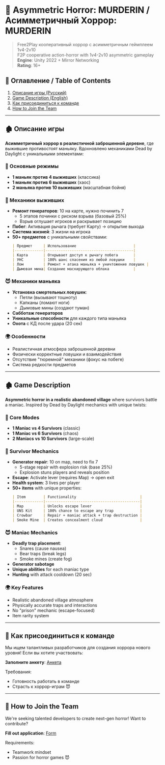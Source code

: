 # 🔪 Asymmetric Horror: MURDERIN / Асимметричный Хоррор: MURDERIN

> Free2Play кооперативный хоррор с асимметричным геймплеем 1v4-2v10  
> F2P cooperative action-horror with 1v4-2v10 asymmetric gameplay  
> **Engine**: Unity 2022 + Mirror Networking  
> **Rating**: 16+

## 📑 Оглавление / Table of Contents
1. [Описание игры (Русский)](#описание-игры)
2. [Game Description (English)](#game-description)
3. [Как присоединиться к команде](#как-присоединиться-к-команде)
4. [How to Join the Team](#how-to-join-the-team)

---

## 🏚️ Описание игры
**Асимметричный хоррор в реалистичной заброшенной деревне**, где выжившие противостоят маньяку. Вдохновлено механиками Dead by Daylight с уникальными элементами:

### 👥 Основные режимы
- **1 маньяк против 4 выживших** (классика)
- **1 маньяк против 6 выживших** (хаос)
- **2 маньяка против 10 выживших** (масштабная бойня)

### 🎯 Механики выживших
- **Ремонт генераторов**: 10 на карте, нужно починить 7
  - 5 этапов починки с риском взрыва (базовый 25%)
  - Взрыв оглушает игроков и раскрывает позицию
- **Побег**: Активация рычага (требует Карту) → открытие выхода
- **Система жизней**: 3 жизни на игрока
- **50+ предметов** с уникальными свойствами:
  ```markdown
  | Предмет     | Использование                          | 
  |-------------|----------------------------------------|
  | Карта       | Открывает доступ к рычагу побега       |
  | УНС         | 100% шанс спасения из любой ловушки    |
  | Лом         | Ремонт + атака маньяка + уничтожение ловушек |
  | Дымовая мина| Создание маскирующего облака           |
  ```

### 😈 Механики маньяка
- **Установка смертельных ловушек**:
  - Петли (вызывают тошноту)
  - Капканы (ломают ноги)
  - Дымовые мины (создают туман)
- **Сабботаж генераторов**
- **Уникальные способности** для каждого типа маньяка
- **Охота** с КД после удара (20 сек)

### 🌍 Особенности
- Реалистичная атмосфера заброшенной деревни
- Физически корректные ловушки и взаимодействия
- Отсутствие "тюремной" механики (фокус на побеге)
- Система редкости предметов

---

## 🏚️ Game Description
**Asymmetric horror in a realistic abandoned village** where survivors battle a maniac. Inspired by Dead by Daylight mechanics with unique twists:

### 👥 Core Modes
- **1 Maniac vs 4 Survivors** (classic)
- **1 Maniac vs 6 Survivors** (chaos)
- **2 Maniacs vs 10 Survivors** (large-scale)

### 🎯 Survivor Mechanics
- **Generator repair**: 10 on map, need to fix 7
  - 5-stage repair with explosion risk (base 25%)
  - Explosion stuns players and reveals position
- **Escape**: Activate lever (requires Map) → open exit
- **Health system**: 3 lives per player
- **50+ items** with unique properties:
  ```markdown
  | Item        | Functionality                             |
  |-------------|-------------------------------------------|
  | Map         | Unlocks escape lever                      |
  | UNS Kit     | 100% chance to escape any trap            |
  | Crowbar     | Repair + maniac attack + trap destruction |
  | Smoke Mine  | Creates concealment cloud                 |
  ```

### 😈 Maniac Mechanics
- **Deadly trap placement**:
  - Snares (cause nausea)
  - Bear traps (break legs)
  - Smoke mines (create fog)
- **Generator sabotage**
- **Unique abilities** for each maniac type
- **Hunting** with attack cooldown (20 sec)

### 🌍 Key Features
- Realistic abandoned village atmosphere
- Physically accurate traps and interactions
- No "prison" mechanic (escape-focused)
- Item rarity system

---

## 👥 Как присоединиться к команде
Мы ищем талантливых разработчиков для создания хоррора нового уровня! Если вы хотите участвовать:

**Заполните анкету**: [Анкета](https://forms.gle/katvrjYxKUT9mNMY6)

Требования:
- Готовность работать в команде
- Страсть к хоррор-играм 😈

---

## 👥 How to Join the Team
We're seeking talented developers to create next-gen horror! Want to contribute?

**Fill out application**: [Form](https://forms.gle/q8iAqKiLWh7mKaLZ9)

Requirements:
- Teamwork mindset
- Passion for horror games 😈
